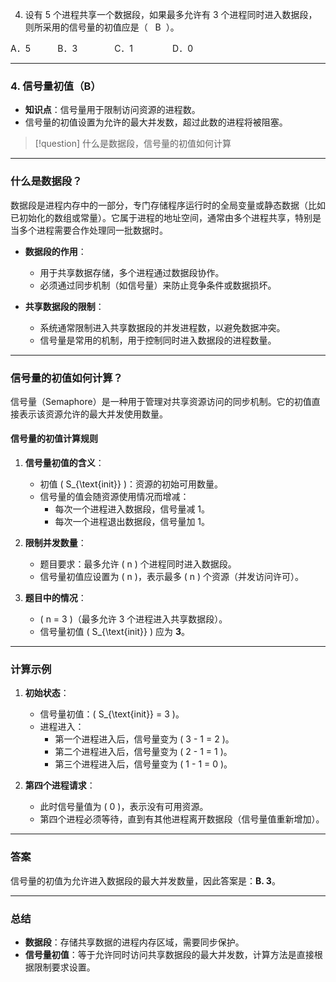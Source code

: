 4. 设有 5 个进程共享一个数据段，如果最多允许有 3 个进程同时进入数据段，则所采用的信号量的初值应是（   B  ）。

A．5           B．3               C．1                D．0

---

### **4. 信号量初值（B）**

- **知识点**：信号量用于限制访问资源的进程数。
- 信号量的初值设置为允许的最大并发数，超过此数的进程将被阻塞。

>[!question] 
>什么是数据段，信号量的初值如何计算

---

### **什么是数据段？**

数据段是进程内存中的一部分，专门存储程序运行时的全局变量或静态数据（比如已初始化的数组或常量）。它属于进程的地址空间，通常由多个进程共享，特别是当多个进程需要合作处理同一批数据时。

- **数据段的作用**：
  - 用于共享数据存储，多个进程通过数据段协作。
  - 必须通过同步机制（如信号量）来防止竞争条件或数据损坏。

- **共享数据段的限制**：
  - 系统通常限制进入共享数据段的并发进程数，以避免数据冲突。
  - 信号量是常用的机制，用于控制同时进入数据段的进程数量。

---

### **信号量的初值如何计算？**

信号量（Semaphore）是一种用于管理对共享资源访问的同步机制。它的初值直接表示该资源允许的最大并发使用数量。

#### **信号量的初值计算规则**
1. **信号量初值的含义**：
   - 初值 \( S_{\text{init}} \)：资源的初始可用数量。
   - 信号量的值会随资源使用情况而增减：
     - 每次一个进程进入数据段，信号量减 1。
     - 每次一个进程退出数据段，信号量加 1。

2. **限制并发数量**：
   - 题目要求：最多允许 \( n \) 个进程同时进入数据段。
   - 信号量初值应设置为 \( n \)，表示最多 \( n \) 个资源（并发访问许可）。

3. **题目中的情况**：
   - \( n = 3 \)（最多允许 3 个进程进入共享数据段）。
   - 信号量初值 \( S_{\text{init}} \) 应为 **3**。

---

### **计算示例**
1. **初始状态**：
   - 信号量初值：\( S_{\text{init}} = 3 \)。
   - 进程进入：
     - 第一个进程进入后，信号量变为 \( 3 - 1 = 2 \)。
     - 第二个进程进入后，信号量变为 \( 2 - 1 = 1 \)。
     - 第三个进程进入后，信号量变为 \( 1 - 1 = 0 \)。

2. **第四个进程请求**：
   - 此时信号量值为 \( 0 \)，表示没有可用资源。
   - 第四个进程必须等待，直到有其他进程离开数据段（信号量值重新增加）。

---

### **答案**
信号量的初值为允许进入数据段的最大并发数量，因此答案是：**B. 3**。

---

### **总结**
- **数据段**：存储共享数据的进程内存区域，需要同步保护。
- **信号量初值**：等于允许同时访问共享数据段的最大并发数，计算方法是直接根据限制要求设置。
